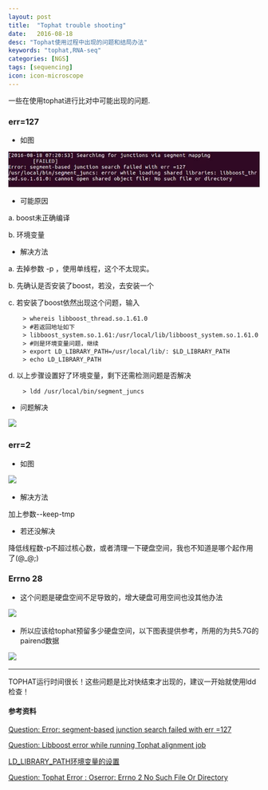 ```yaml
---
layout: post
title:  "Tophat trouble shooting"
date:   2016-08-18
desc: "Tophat使用过程中出现的问题和结局办法"
keywords: "tophat,RNA-seq"
categories: [NGS]
tags: [sequencing]
icon: icon-microscope
---
```


一些在使用tophat进行比对中可能出现的问题.

### err=127

* 如图

![](http://github.com/YiyS/YiyS.github.io/raw/master/_images/TOPHAT1.JPG)
	
* 可能原因

a. boost未正确编译

b. 环境变量

* 解决方法

a. 去掉参数 -p ，使用单线程，这个不太现实。

b. 先确认是否安装了boost，若没，去安装一个

c. 若安装了boost依然出现这个问题，输入

````````
	> whereis libboost_thread.so.1.61.0
	> #若返回地址如下
	> libboost_system.so.1.61:/usr/local/lib/libboost_system.so.1.61.0
	> #则是环境变量问题，继续
	> export LD_LIBRARY_PATH=/usr/local/lib/: $LD_LIBRARY_PATH
	> echo LD_LIBRARY_PATH
````````````

d. 以上步骤设置好了环境变量，剩下还需检测问题是否解决

``````````
	> ldd /usr/local/bin/segment_juncs
```````````

* 问题解决

![](http://github.com/YiyS/YiyS.github.io/raw/master/_images/TOPHAT2.JPG)


### err=2

* 如图

![](http://github.com/YiyS/YiyS.github.io/raw/master/_images/TOPHAT3.JPG)

* 解决方法

加上参数--keep-tmp

* 若还没解决

降低线程数-p不超过核心数，或者清理一下硬盘空间，我也不知道是哪个起作用了(@_@;)

### Errno 28

* 这个问题是硬盘空间不足导致的，增大硬盘可用空间也没其他办法

![](http://github.com/YiyS/YiyS.github.io/raw/master/_images/TOPHAT4.JPG)

* 所以应该给tophat预留多少硬盘空间，以下图表提供参考，所用的为共5.7G的pairend数据

![](http://github.com/YiyS/YiyS.github.io/raw/master/_images/TOPHAT5.JPG)

----------

TOPHAT运行时间很长！这些问题是比对快结束才出现的，建议一开始就使用ldd检查！


#### 参考资料

[Question: Error: segment-based junction search failed with err =127](https://www.biostars.org/p/163067/)

[Question: Libboost error while running Tophat alignment job](https://www.biostars.org/p/185969/)

[LD_LIBRARY_PATH环境变量的设置](http://james23dier.iteye.com/blog/763274)

[Question: Tophat Error : Oserror: Errno 2 No Such File Or Directory](https://www.biostars.org/p/42792/)



